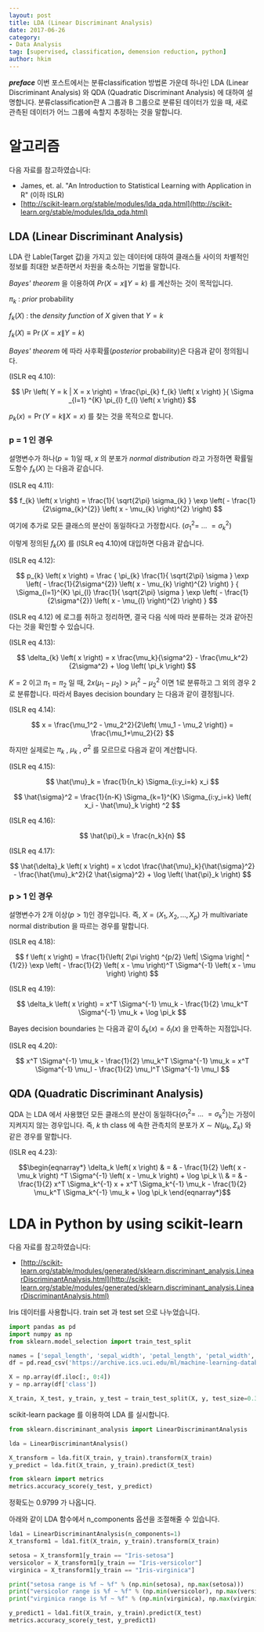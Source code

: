 ```yaml
---
layout: post  
title: LDA (Linear Discriminant Analysis)  
date: 2017-06-26  
category:
- Data Analysis
tag: [supervised, classification, demension reduction, python]  
author: hkim  
---
```


***preface*** 이번 포스트에서는 분류classification 방법론 가운데 하나인 LDA (Linear Discriminant Analysis) 와 QDA (Quadratic Discriminant Analysis) 에 대하여 설명합니다. 분류classification란 A 그룹과 B 그룹으로 분류된 데이터가 있을 때, 새로 관측된 데이터가 어느 그룹에 속할지 추정하는 것을 말합니다.

# 알고리즘

다음 자료를 참고하였습니다:  
- James, et. al. "An Introduction to Statistical Learning with Application in R" (이하 ISLR)
- [http://scikit-learn.org/stable/modules/lda_qda.html](http://scikit-learn.org/stable/modules/lda_qda.html)

## LDA (Linear Discriminant Analysis)

LDA 란 Lable(Target 값)을 가지고 있는 데이터에 대하여 클래스들 사이의 차별적인 정보를 최대한 보존하면서 차원을 축소하는 기법을 말합니다.

*Bayes' theorem* 을 이용하여 $Pr \left( X = x \| Y = k \right)$ 를 계산하는 것이 목적입니다.

$\pi_k$ : *prior* probability

$f_{k} \left( X \right)$ : the *density function* of $X$ given that $Y = k$

$f_{k} \left( X \right) \equiv \Pr \left( X = x \| Y = k \right)$

*Bayes' theorem* 에 따라 사후확률(*posterior* probability)은 다음과 같이 정의됩니다.

(ISLR eq 4.10):

$$
\Pr \left( Y = k | X = x \right) = \frac{\pi_{k} f_{k} \left( x \right) }{ \Sigma _{l=1} ^{K} \pi_{l} f_{l} \left( x \right)}
$$

$p_{k} \left( x \right) = \Pr \left( Y = k \| X = x \right)$ 를 찾는 것을 목적으로 합니다.

### p = 1 인 경우

설명변수가 하나($p=1$)일 때, $x$ 의 분포가 *normal distribution* 라고 가정하면 확률밀도함수 $f_{k} \left( X \right)$ 는 다음과 같습니다.

(ISLR eq 4.11):

$$
f_{k} \left( x \right) = \frac{1}{ \sqrt{2\pi} \sigma_{k} } \exp \left( - \frac{1}{2\sigma_{k}^{2}} \left( x - \mu_{k} \right)^{2} \right)
$$

여기에 추가로 모든 클래스의 분산이 동일하다고 가정합시다. ($\sigma_1^2 = \ ... \ = \sigma_k^2$)

이렇게 정의된 $f_{k} \left( X \right)$ 를 (ISLR eq 4.10)에 대입하면 다음과 같습니다.

(ISLR eq 4.12):

$$
p_{k} \left( x \right) = \frac { \pi_{k} \frac{1}{ \sqrt{2\pi} \sigma } \exp \left( - \frac{1}{2\sigma^{2}} \left( x - \mu_{k} \right)^{2} \right) } { \Sigma_{l=1}^{K} \pi_{l} \frac{1}{ \sqrt{2\pi} \sigma } \exp \left( - \frac{1}{2\sigma^{2}} \left( x - \mu_{l} \right)^{2} \right) }
$$

(ISLR eq 4.12) 에 로그를 취하고 정리하면, 결국 다음 식에 따라 분류하는 것과 같아진다는 것을 확인할 수 있습니다.

(ISLR eq 4.13):

$$
\delta_{k} \left( x \right) = x \frac{\mu_k}{\sigma^2} - \frac{\mu_k^2}{2\sigma^2} + \log \left( \pi_k \right)
$$

$K=2$ 이고 $\pi_1=\pi_2$ 일 때, $2x \left( \mu_1 - \mu_2 \right) > \mu_1^2 - \mu_2^2$ 이면 1로 분류하고 그 외의 경우 2로 분류합니다. 따라서 Bayes decision boundary 는 다음과 같이 결정됩니다.

(ISLR eq 4.14):

$$
x = \frac{\mu_1^2 - \mu_2^2}{2\left( \mu_1 - \mu_2 \right)} = \frac{\mu_1+\mu_2}{2}
$$

하지만 실제로는 $\pi_k$ , $\mu_k$ , $\sigma^2$ 를 모르므로 다음과 같이 계산합니다.

(ISLR eq 4.15):

$$
\hat{\mu}_k = \frac{1}{n_k} \Sigma_{i:y_i=k} x_i
$$

$$
\hat{\sigma}^2 = \frac{1}{n-K} \Sigma_{k=1}^{K} \Sigma_{i:y_i=k} \left( x_i - \hat{\mu}_k \right) ^2
$$

(ISLR eq 4.16):

$$
\hat{\pi}_k = \frac{n_k}{n}
$$

(ISLR eq 4.17):

$$
\hat{\delta}_k \left( x \right) = x \cdot \frac{\hat{\mu}_k}{\hat{\sigma}^2} - \frac{\hat{\mu}_k^2}{2 \hat{\sigma}^2} + \log \left( \hat{\pi}_k \right)
$$

### p > 1 인 경우

설명변수가 2개 이상($p>1$)인 경우입니다. 즉, $X = \left( X_1, X_2, ... , X_p \right)$ 가 multivariate normal distribution 을 따르는 경우를 말합니다.

(ISLR eq 4.18):

$$
f \left( x \right) = \frac{1}{\left( 2\pi \right) ^{p/2} \left| \Sigma \right| ^ {1/2}} \exp \left( - \frac{1}{2} \left( x - \mu \right)^T \Sigma^{-1} \left( x - \mu \right)  \right)
$$

(ISLR eq 4.19):

$$
\delta_k \left( x \right) = x^T \Sigma^{-1} \mu_k - \frac{1}{2} \mu_k^T \Sigma^{-1} \mu_k + \log \pi_k
$$

Bayes decision boundaries 는 다음과 같이 $\delta_k \left( x \right) = \delta_l \left( x \right)$ 을 만족하는 지점입니다.

(ISLR eq 4.20):

$$
x^T \Sigma^{-1} \mu_k - \frac{1}{2} \mu_k^T \Sigma^{-1} \mu_k =
x^T \Sigma^{-1} \mu_l - \frac{1}{2} \mu_l^T \Sigma^{-1} \mu_l
$$

## QDA (Quadratic Discriminant Analysis)

QDA 는 LDA 에서 사용했던 모든 클래스의 분산이 동일하다($\sigma_1^2 = \ ... \ = \sigma_k^2$)는 가정이 지켜지지 않는 경우입니다. 즉, $k$ th class 에 속한 관측치의 분포가 $X \sim N \left( \mu_k, \Sigma_k \right)$ 와 같은 경우를 말합니다.

(ISLR eq 4.23):

$$\begin{eqnarray*}
\delta_k \left( x \right)
& = & - \frac{1}{2} \left( x - \mu_k \right) ^T \Sigma^{-1} \left( x - \mu_k \right) + \log \pi_k \\
& = & - \frac{1}{2} x^T \Sigma_k^{-1} x + x^T \Sigma_k^{-1} \mu_k - \frac{1}{2} \mu_k^T \Sigma_k^{-1} \mu_k + \log \pi_k
\end{eqnarray*}$$


# LDA in Python by using scikit-learn

다음 자료를 참고하였습니다:  
- [http://scikit-learn.org/stable/modules/generated/sklearn.discriminant_analysis.LinearDiscriminantAnalysis.html](http://scikit-learn.org/stable/modules/generated/sklearn.discriminant_analysis.LinearDiscriminantAnalysis.html)


Iris 데이터를 사용합니다. train set 과 test set 으로 나누었습니다.

```python
import pandas as pd
import numpy as np
from sklearn.model_selection import train_test_split

names = ['sepal_length', 'sepal_width', 'petal_length', 'petal_width', 'class']
df = pd.read_csv('https://archive.ics.uci.edu/ml/machine-learning-databases/iris/iris.data', header=None, names=names)

X = np.array(df.iloc[:, 0:4])
y = np.array(df['class'])

X_train, X_test, y_train, y_test = train_test_split(X, y, test_size=0.33, random_state=42)
```

scikit-learn package 를 이용하여 LDA 를 실시합니다.

```python
from sklearn.discriminant_analysis import LinearDiscriminantAnalysis

lda = LinearDiscriminantAnalysis()

X_transform = lda.fit(X_train, y_train).transform(X_train)
y_predict = lda.fit(X_train, y_train).predict(X_test)

from sklearn import metrics
metrics.accuracy_score(y_test, y_predict)
```

정확도는 0.9799 가 나옵니다.

아래와 같이 LDA 함수에서 n_components 옵션을 조절해줄 수 있습니다.

```python
lda1 = LinearDiscriminantAnalysis(n_components=1)
X_transform1 = lda1.fit(X_train, y_train).transform(X_train)

setosa = X_transform1[y_train == "Iris-setosa"]
versicolor = X_transform1[y_train == "Iris-versicolor"]
virginica = X_transform1[y_train == "Iris-virginica"]

print("setosa range is %f ~ %f" % (np.min(setosa), np.max(setosa)))
print("versicolor range is %f ~ %f" % (np.min(versicolor), np.max(versicolor)))
print("virginica range is %f ~ %f" % (np.min(virginica), np.max(virginica)))

y_predict1 = lda1.fit(X_train, y_train).predict(X_test)
metrics.accuracy_score(y_test, y_predict1)
```
